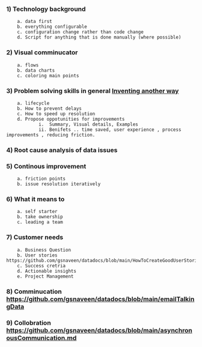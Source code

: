 
### 1) Technology background
        a. data first
        b. everything configurable
        c. configuration change rather than code change
        d. Script for anything that is done manually (where possible)
        

                
### 2) Visual comminucator
        a. flows
        b. data charts
        c. coloring main points

### 3) Problem solving skills in general [Inventing another way](https://www.youtube.com/shorts/Cuvu1NypXns)
        a. lifecycle 
        b. How to prevent delays
        c. How to speed up resolution
        d. Propose oppotunities for improvements
                i.  Summary, Visual details, Examples
                ii. Benifets .. time saved, user experience , process improvements , reducing friction. 
        
### 4) Root cause analysis of data issues
### 5) Continous improvement
        a. friction points
        b. issue resolution iteratively

### 6) What it means to 
        a. self starter
        b. take ownership
        c. leading a team

### 7) Customer needs
        a. Business Question
        b. User stories https://github.com/gsnaveen/datadocs/blob/main/HowToCreateGoodUserStories 
        c. Success cretria
        d. Actionable insights
        e. Project Management

### 8) Comminucation https://github.com/gsnaveen/datadocs/blob/main/emailTalkingData 
### 9) Collobration https://github.com/gsnaveen/datadocs/blob/main/asynchronousCommunication.md 
